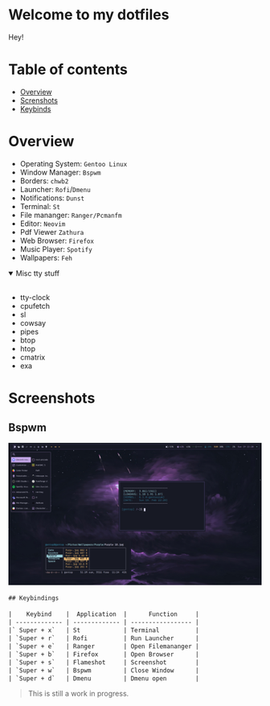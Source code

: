 # Welcome to my dotfiles

Hey!

# Table of contents
- [Overview](#overview)
- [Screnshots](#screenshots)
- [Keybinds](Keybinds)

# Overview
- Operating System: `Gentoo Linux`
- Window Manager: `Bspwm`
- Borders: `chwb2` 
- Launcher: `Rofi`/`Dmenu` 
- Notifications: `Dunst`
- Terminal: `St`
- File mananger: `Ranger/Pcmanfm`
- Editor: `Neovim`
- Pdf Viewer `Zathura`
- Web Browser: `Firefox`
- Music Player: `Spotify`
- Wallpapers: `Feh`

<details open>
<summary>Misc tty stuff</summary>
<br>

- tty-clock
- cpufetch
- sl
- cowsay
- pipes
- btop
- htop
- cmatrix
- exa

</details>

# Screenshots
 ## Bspwm
![rice-lap2.png](rice-lap2.png)

```
## Keybindings

|    Keybind    |  Application  |      Function     |
| ------------- | ------------- | ----------------- |
|` Super + x`   | St            | Terminal          |
| `Super + r`   | Rofi          | Run Launcher      |
| `Super + e`   | Ranger        | Open Filemananger |
| `Super + b`   | Firefox       | Open Browser      |
| `Super + s`   | Flameshot     | Screenshot        | 
| `Super + w`   | Bspwm         | Close Window      |
| `Super + d`   | Dmenu         | Dmenu open        |
```
> This is still a work in progress. 
